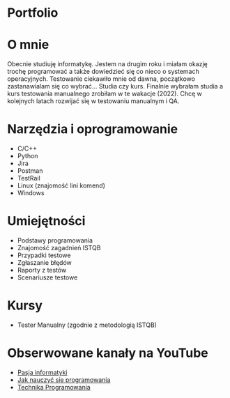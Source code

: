 # Portfolio

# O mnie 
Obecnie studiuję informatykę. Jestem na drugim roku i miałam okazję trochę programować a także dowiedzieć się co nieco o systemach operacyjnych. Testowanie ciekawiło mnie od dawna, początkowo zastanawialam się co wybrać... Studia czy kurs. Finalnie wybrałam studia a kurs testowania manualnego zrobiłam w te wakacje (2022). Chcę w kolejnych latach rozwijać się w testowaniu manualnym i QA. 
# Narzędzia i oprogramowanie
* C/C++
* Python
* Jira
* Postman
* TestRail
* Linux (znajomość lini komend)
* Windows 
# Umiejętności 
* Podstawy programowania 
* Znajomość zagadnień ISTQB
* Przypadki testowe 
* Zgłaszanie błędów
* Raporty z testów
* Scenariusze testowe
# Kursy 
* Tester Manualny (zgodnie z metodologią ISTQB)
# Obserwowane kanały na YouTube
* [Pasja informatyki](https://www.youtube.com/c/Pasjainformatykitutoriale/featured)
* [Jak nauczyć sie programowania](https://www.youtube.com/c/Jaknauczy%C4%87si%C4%99programowania)
* [Technika Programowania](https://www.youtube.com/c/TechnikaProgramowania/featured)
